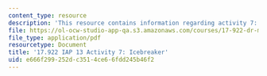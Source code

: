 ```yaml
---
content_type: resource
description: 'This resource contains information regarding activity 7: icebreaker.'
file: https://ol-ocw-studio-app-qa.s3.amazonaws.com/courses/17-922-dr-martin-luther-king-jr-iap-design-seminar-january-iap-2013/e666f299252dc3514ce66fdd245b46f2_MIT17_922IAP13_Activity7.pdf
file_type: application/pdf
resourcetype: Document
title: '17.922 IAP 13 Activity 7: Icebreaker'
uid: e666f299-252d-c351-4ce6-6fdd245b46f2
---
```

